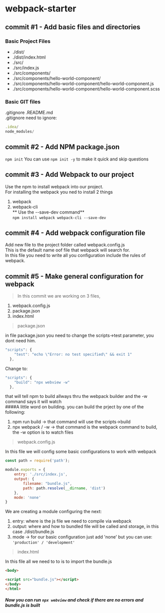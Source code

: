 # webpack-starter
## commit #1 - Add basic files and directories
### Basic Project Files
* ./dist/
* ./dist/index.html
* ./src/
* ./src/index.js
* ./src/components/
* ./src/components/hello-world-component/
* ./src/components/hello-world-component/hello-world-component.js
* ./src/components/hello-world-component/hello-world-component.scss

### Basic GIT files
.gitignore
.README.md<br>
.gitignore need to ignore:
```javascript
.idea/
node_modules/
```

## commit #2 - Add NPM package.json
`npm init`
You can use `npm init -y` to make it quick and skip questions

## commit #3 - Add Webpack to our project
Use the npm to install webpack into our project. <br>
For installing the webpack you ned to install 2 things
1. webpack
2. webpack-cli<br>
 ** Use the --save-dev command**<br>
`npm install webpack webpack-cli --save-dev`

## commit #4 - Add webpack configuration file
Add new file to the project folder called webpack.config.js<br>
This is the default name oof file that webpack will search for.<br>
In this file you need to write all you configuration include the rules of webpack.

## commit #5 - Make general configuration for webpack
> In this commit we are working on 3 files,
1. webpack.config.js
2. package.json<br>
3. index.html

> package.json

in file package.json you need to change the scripts->test parameter, you dont need him.<br>


```javascript
"scripts": {
    "test": "echo \"Error: no test specified\" && exit 1"
  },
```
Change to:
```javascript
"scripts": {
    "build": "npx webview -w"
  },
```

that will tell npm to build allways thru the webpack builder and the -w command says it will watch <br>
####A little word on building.
you can build the prject by one of the following:
1. npm run build -> that command will use the scripts->build
2. npx webpack / -w -> that command is the webpack command to build, the -w option is to watch files

> webpack.config.js

In this file we will config some basic configurations to work with webpack
```javascript
const path = require('path');

module.exports = {
    entry: './src/index.js',
    output: {
        filename: "bundle.js",
        path: path.resolve(__dirname, 'dist')
    },
    mode: 'none'
}
```
We are creating a module configuring the next:
1. entry: where is the js file we need to compile via webpack
2. output: where and how to bundled file will be called and storage, in this case ./dist/bundle.js
3. mode -> for our basic configuration just add 'none' but you can use: `'production' / 'development'`

> index.html

In this file all we need to to is to import the bundle.js
```html
<body>

<script src="bundle.js"></script>
</body>
</html>
```
##### Now you can run `npx webview` and check if there are no errors and bundle.js is built

